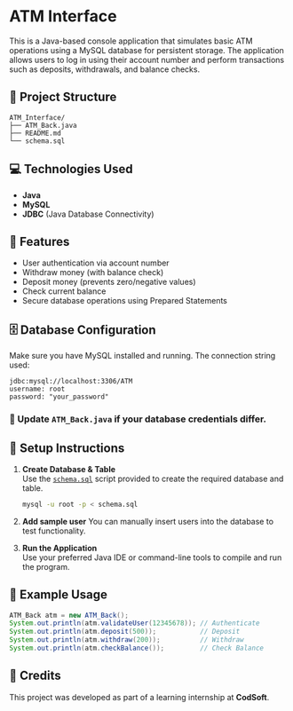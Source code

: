 # ATM Interface

This is a Java-based console application that simulates basic ATM operations using a MySQL database for persistent storage. The application allows users to log in using their account number and perform transactions such as deposits, withdrawals, and balance checks.

## 📁 Project Structure

```
ATM_Interface/
├── ATM_Back.java
├── README.md
└── schema.sql
```

## 💻 Technologies Used

- **Java**
- **MySQL**
- **JDBC** (Java Database Connectivity)

## 🔑 Features

- User authentication via account number
- Withdraw money (with balance check)
- Deposit money (prevents zero/negative values)
- Check current balance
- Secure database operations using Prepared Statements

## 🗄️ Database Configuration

Make sure you have MySQL installed and running. The connection string used:
```
jdbc:mysql://localhost:3306/ATM
username: root
password: "your_password"
```

### 📌 Update `ATM_Back.java` if your database credentials differ.

## 🧪 Setup Instructions

1. **Create Database & Table**  
   Use the [`schema.sql`](schema.sql) script provided to create the required database and table.

   ```bash
   mysql -u root -p < schema.sql
   ```

2. **Add sample user**
   You can manually insert users into the database to test functionality.

3. **Run the Application**  
   Use your preferred Java IDE or command-line tools to compile and run the program.

## 📝 Example Usage

```java
ATM_Back atm = new ATM_Back();
System.out.println(atm.validateUser(12345678)); // Authenticate
System.out.println(atm.deposit(500));           // Deposit
System.out.println(atm.withdraw(200));          // Withdraw
System.out.println(atm.checkBalance());         // Check Balance
```

## 🙏 Credits

This project was developed as part of a learning internship at **CodSoft**.
